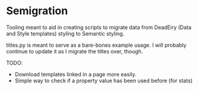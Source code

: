 # Semigration
Tooling meant to aid in creating scripts to migrate data from DeadEiry (Data and Style templates) styling to Semantic styling.

titles.py is meant to serve as a bare-bones example usage. I will probably continue to update it as I migrate the titles over, though.

TODO:

* Download templates linked in a page more easily.
* Simple way to check if a property value has been used before (for stats)